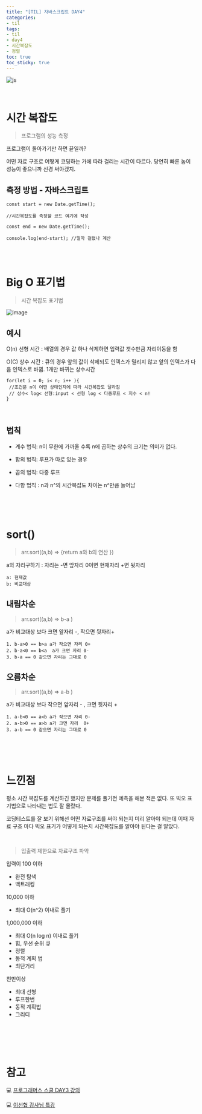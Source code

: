 ```yaml
---
title: "[TIL] 자바스크립트 DAY4"
categories:
- til
tags:
- til
- day4
- 시간복잡도
- 정렬
toc: true
toc_sticky: true
---
```


![js](https://user-images.githubusercontent.com/79133602/159547044-d4425e2f-1a97-487f-9855-cceb721f6bce.png)

<br/>


# 시간 복잡도

> 프로그램의 성능 측정

프로그램이 돌아가기만 하면 끝일까?

 어떤 자료 구조로 어떻게 코딩하는 가에 따라 걸리는 시간이 다르다. 당연히 빠른 놈이 성능이 좋으니까 신경 써야겠지. 

 ## 측정 방법 - 자바스크립트
```
const start = new Date.getTime();

//시간복잡도를 측정할 코드 여기에 작성

const end = new Date.getTime();

console.log(end-start); //얼마 걸렸나 계산

```


<br/><br/>


# Big O 표기법

> 시간 복잡도 표기법

![image](https://user-images.githubusercontent.com/79133602/160537714-481969ac-1676-4950-a7c5-f83af51889a6.png)



## 예시

O(n) 선형 시간 : 배열의 경우 값 하나 삭제하면 입력값 갯수만큼 자리이동을 함

O(C) 상수 시간 : 큐의 경우 앞의 값이 삭제되도 인덱스가 밀리지 않고 앞의 인덱스가 다음 인덱스로 바뀜. 1개만 바뀌는 상수시간 


```
for(let i = 0; i< n; i++ ){
 //조건문 n이 어떤 상태인지에 따라 시간복잡도 달라짐
 // 상수< log< 선형:input < 선형 log < 다중루프 < 지수 < n!
}
```

<br/>

## 법칙

- 계수 법칙: n이 무한에 가까울 수록 n에 곱하는 상수의 크기는 의미가 없다. 

- 합의 법칙: 루프가 따로 있는 경우 

- 곱의 법칙: 다중 루프

- 다항 법칙 : n과 n^의 시간복잡도 차이는 n^만큼 늘어남 



<br/><br/><br/>






# sort()
    
> arr.sort((a,b) => {return a와 b의 연산 })
        
a의 자리구하기 : 자리는 -면 앞자리 0이면 현재자리 +면 뒷자리
    
    a: 현재값
    b: 비교대상
    
## 내림차순   

> arr.sort((a,b) => b-a )
    
a가 비교대상 보다 크면 앞자리 -, 작으면 뒷자리+
        
            
    1. b-a>0 == b>a a가 작으면 자리 0+
    2. b-a<0 == b<a  a가 크면 자리 0-
    3. b-a == 0 같으면 자리는 그대로 0
   

## 오름차순
  
> arr.sort((a,b) => a-b )

a가 비교대상 보다 작으면 앞자리 - , 크면 뒷자리 +


    1. a-b<0 == a<b a가 작으면 자리 0-
    2. a-b>0 == a>b a가 크면 자리  0+ 
    3. a-b == 0 같으면 자리는 그대로 0 

 
<br/>
<br/>
<br/>

# 느낀점

평소 시간 복잡도를 계산하긴 했지만 문제를 풀기전 예측을 해본 적은 없다. 또 빅오 표기법으로 나타내는 법도 잘 몰랐다. 

코딩테스트를 잘 보기 위해선 어떤 자료구조를 써야 되는지 미리 알아야 되는데 이때 자료 구조 마다 빅오 표기가 어떻게 되는지 시간복잡도를 알아야 된다는 걸 알았다. 

<br/>

> 입출력 제한으로 자료구조 파악

입력이 100 이하

- 완전 탐색
- 백트래킹

10,000 이하 

- 최대 O(n^2) 이내로 풀기

1,000,000 이하
- 최대 O(n log n) 이내로 풀기
- 힙, 우선 순위 큐
- 정렬
- 동적 계획 법
- 최단거리

천만이상
-  최대 선형
- 루프한번
- 동적 계획법
- 그리디


<br/><br/><br/><br/>

# 참고

💻 [프로그래머스 스쿨 DAY3 강의](https://programmers.co.kr/?utm_source=google&utm_medium=cpc&utm_campaign=brand_prgms_pc&gclid=CjwKCAjwuYWSBhByEiwAKd_n_u7a0X7xZqts4x1EH2x0MWOGqVMQiyD5AgCVZxAv_P9fLGAjQLhaExoCl8IQAvD_BwE)

💻 [이선협 강사님 특강](https://github.com/kciter)
